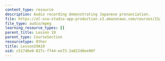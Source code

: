 ```yaml
---
content_type: resource
description: Audio recording demonstrating Japanese pronunciation.
file: https://ol-ocw-studio-app-production.s3.amazonaws.com/courses/21g-504-japanese-iv-spring-2009/c51746e0827cff44ee732a822d0ee90f_Lesson19A10.mp3
file_type: audio/mpeg
learning_resource_types: []
parent_title: Lesson 19
parent_type: CourseSection
resourcetype: Other
title: Lesson19A10
uid: c51746e0-827c-ff44-ee73-2a822d0ee90f
---
```

